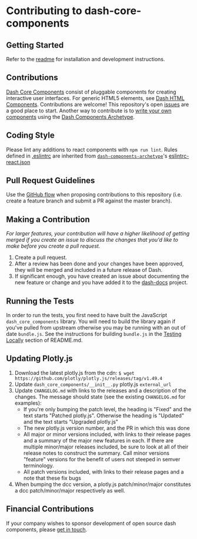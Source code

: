 # Contributing to dash-core-components

## Getting Started

Refer to the [readme](README.md) for installation and development instructions.

## Contributions

[Dash Core Components][] consist of pluggable components for creating interactive user interfaces. For generic HTML5 elements, see [Dash HTML Components][]. Contributions are welcome! This repository's open [issues][] are a good place to start. Another way to contribute is to [write your own components][] using the [Dash Components Archetype][].

## Coding Style

Please lint any additions to react components with `npm run lint`. Rules defined in [.eslintrc](.eslintrc) are inherited from [`dash-components-archetype`](https://github.com/plotly/dash-components-archetype)'s [eslintrc-react.json][]

## Pull Request Guidelines

Use the [GitHub flow][] when proposing contributions to this repository (i.e. create a feature branch and submit a PR against the master branch).

## Making a Contribution
_For larger features, your contribution will have a higher likelihood of getting merged if you create an issue to discuss the changes that you'd like to make before you create a pull request._

1. Create a pull request.
2. After a review has been done and your changes have been approved, they will be merged and included in a future release of Dash.
3. If significant enough, you have created an issue about documenting the new feature or change and you have added it to the [dash-docs](https://github.com/plotly/dash-docs) project.

## Running the Tests

In order to run the tests, you first need to have built the JavaScript
`dash_core_components` library. You will need to build the library again if
you've pulled from upstream otherwise you may be running with an out of date
`bundle.js`. See the instructions for building `bundle.js` in the [Testing
Locally](README.md#testing-locally) section of README.md.

## Updating Plotly.js

1. Download the latest plotly.js from the cdn: `$ wget https://github.com/plotly/plotly.js/releases/tag/v1.49.4`
2. Update `dash_core_components/__init__.py` plotly.js `external_url`
3. Update `CHANGELOG.md` with links to the releases and a description of the changes. The message should state (see the existing `CHANGELOG.md` for examples):
    * If you're only bumping the patch level, the heading is "Fixed" and the text starts "Patched plotly.js". Otherwise the heading is "Updated" and the text starts "Upgraded plotly.js"
    * The new plotly.js version number, and the PR in which this was done
    * All major or minor versions included, with links to their release pages and a summary of the major new features in each. If there are multiple minor/major releases included, be sure to look at all of their release notes to construct the summary. Call minor versions "feature" versions for the benefit of users not steeped in semver terminology.
    * All patch versions included, with links to their release pages and a note that these fix bugs
4. When bumping the dcc version, a plotly.js patch/minor/major constitutes a dcc patch/minor/major respectively as well.

## Financial Contributions

If your company wishes to sponsor development of open source dash components, please [get in touch][].

[Dash Core Components]: https://dash.plot.ly/dash-core-components
[Dash HTML Components]: https://github.com/plotly/dash-html-components
[write your own components]: https://dash.plot.ly/plugins
[Dash Components Archetype]: https://github.com/plotly/dash-components-archetype
[issues]: https://github.com/plotly/dash-core-components/issues
[GitHub flow]: https://guides.github.com/introduction/flow/
[eslintrc-react.json]: https://github.com/plotly/dash-components-archetype/blob/master/config/eslint/eslintrc-react.json
[contributors]: https://github.com/plotly/dash-core-components/graphs/contributors
[semantic versioning]: https://semver.org/
[Dash Community Forum]: https://community.plot.ly/c/dash
[Confirmation Modal component]: https://github.com/plotly/dash-core-components/pull/211#issue-195280462
[Confirmation Modal announcement]: https://community.plot.ly/t/announcing-dash-confirmation-modal-feedback-welcome/11627
[get in touch]: https://plot.ly/products/consulting-and-oem
